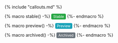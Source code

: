 {% include "callouts.md" %}

{% macro stable() -%}
<span style="background-color:#28a745;color:white;padding:2px 6px;border-radius:4px;font-size:0.85em;">Stable</span>
{%- endmacro %}

{% macro preview() -%}
<span style="background-color:#17a2b8;color:white;padding:2px 6px;border-radius:4px;font-size:0.85em;">Preview</span>
{%- endmacro %}

{% macro archived() -%}
<span style="background-color:#6c757d;color:white;padding:2px 6px;border-radius:4px;font-size:0.85em;">Archived</span>
{%- endmacro %}
